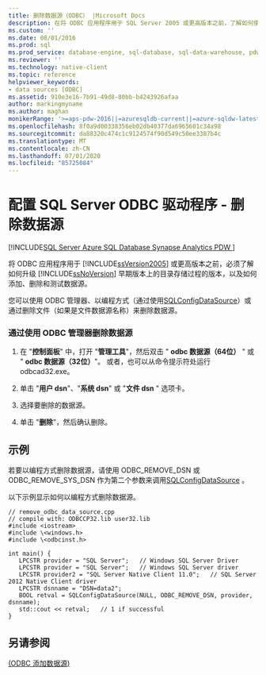 ```yaml
---
title: 删除数据源（ODBC） |Microsoft Docs
description: 在将 ODBC 应用程序用于 SQL Server 2005 或更高版本之前，了解如何使用 ODBC 管理器、以编程方式或使用文件删除数据源。
ms.custom: ''
ms.date: 08/01/2016
ms.prod: sql
ms.prod_service: database-engine, sql-database, sql-data-warehouse, pdw
ms.reviewer: ''
ms.technology: native-client
ms.topic: reference
helpviewer_keywords:
- data sources [ODBC]
ms.assetid: 910e3e16-7b91-49d8-80bb-b4243926afaa
author: markingmyname
ms.author: maghan
monikerRange: '>=aps-pdw-2016||=azuresqldb-current||=azure-sqldw-latest||>=sql-server-2016||=sqlallproducts-allversions||>=sql-server-linux-2017||=azuresqldb-mi-current'
ms.openlocfilehash: 8f0a9d00338356eb02db40377da6965601c34a98
ms.sourcegitcommit: da88320c474c1c9124574f90d549c50ee3387b4c
ms.translationtype: MT
ms.contentlocale: zh-CN
ms.lasthandoff: 07/01/2020
ms.locfileid: "85725084"
---
```

# <a name="configuring-the-sql-server-odbc-driver---delete-a-data-source"></a>配置 SQL Server ODBC 驱动程序 - 删除数据源
[!INCLUDE[SQL Server Azure SQL Database Synapse Analytics PDW ](../../includes/applies-to-version/sql-asdb-asdbmi-asdw-pdw.md)]

  将 ODBC 应用程序用于 [!INCLUDE[ssVersion2005](../../includes/ssversion2005-md.md)] 或更高版本之前，必须了解如何升级 [!INCLUDE[ssNoVersion](../../includes/ssnoversion-md.md)] 早期版本上的目录存储过程的版本，以及如何添加、删除和测试数据源。  
  
  您可以使用 ODBC 管理器、以编程方式（通过使用[SQLConfigDataSource](../../relational-databases/native-client-odbc-api/sqlconfigdatasource.md)）或通过删除文件（如果是文件数据源名称）来删除数据源。  
  
### <a name="to-delete-a-data-source-by-using-odbc-administrator"></a>通过使用 ODBC 管理器删除数据源  
  
1.  在 "**控制面板**" 中，打开 "**管理工具**"，然后双击 " **odbc 数据源（64位）** " 或 " **odbc 数据源（32位）**"。 或者，也可以从命令提示符处运行 odbcad32.exe。  
  
2.  单击 "**用户 dsn**"、"**系统 dsn**" 或 "**文件 dsn** " 选项卡。  
  
3.  选择要删除的数据源。  
  
4.  单击 "**删除**"，然后确认删除。  

## <a name="example"></a>示例  
 若要以编程方式删除数据源，请使用 ODBC_REMOVE_DSN 或 ODBC_REMOVE_SYS_DSN 作为第二个参数来调用[SQLConfigDataSource](../../relational-databases/native-client-odbc-api/sqlconfigdatasource.md) 。  
  
 以下示例显示如何以编程方式删除数据源。  
  
```  
// remove_odbc_data_source.cpp  
// compile with: ODBCCP32.lib user32.lib  
#include <iostream>  
#include \<windows.h>  
#include \<odbcinst.h>  
  
int main() {   
   LPCSTR provider = "SQL Server";   // Windows SQL Server Driver  
   LPCSTR provider = "SQL Server";   // Windows SQL Server driver  
   LPCSTR provider2 = "SQL Server Native Client 11.0";   // SQL Server 2012 Native Client driver  
   LPCSTR dsnname = "DSN=data2";  
   BOOL retval = SQLConfigDataSource(NULL, ODBC_REMOVE_DSN, provider, dsnname);  
   std::cout << retval;   // 1 if successful  
}  
```  
  
## <a name="see-also"></a>另请参阅  
 [&#40;ODBC 添加数据源&#41;](../../relational-databases/native-client-odbc-how-to/configuring-the-sql-server-odbc-driver-add-a-data-source.md)  
  
  
